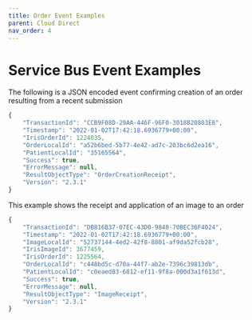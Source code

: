 ```yaml
---
title: Order Event Examples 
parent: Cloud Direct
nav_order: 4
---
```


# Service Bus Event Examples

The following is a JSON encoded event confirming creation of an order resulting from a recent submission

```javascript
{
    "TransactionId": "CCB9F08D-29AA-446F-96F0-3018B20803E8",
    "Timestamp": "2022-01-02T17:42:18.6936779+00:00",
    "IrisOrderId": 1224035,
    "OrderLocalId": "a52b6bed-5b77-4e42-ad7c-203bc6d2ea16",
    "PatientLocalId": "35165564",
    "Success": true,
    "ErrorMessage": null,
    "ResultObjectType": "OrderCreationReceipt",
    "Version": "2.3.1"
}
```
 
This example shows the receipt and application of an image to an order

```javascript 
{
    "TransactionId": "DB816B37-07EC-43D0-9848-70BEC36F4024",
    "Timestamp": "2022-01-02T17:42:18.6936779+00:00",
    "ImageLocalId": "52737144-4ed2-42f8-8801-af9da52fcb28",
    "IrisImageId": 3677459,
    "IrisOrderId": 1225564,
    "OrderLocalId": "c448bd5c-d70a-44f7-ab2e-7396c39813db",
    "PatientLocalId": "c0eaed83-6812-ef11-9f8a-000d3a1f613d",
    "Success": true,
    "ErrorMessage": null,
    "ResultObjectType": "ImageReceipt",
    "Version": "2.3.1"
}
```